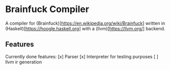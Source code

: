 # Brainfuck Compiler

A compiler for (Brainfuck)[https://en.wikipedia.org/wiki/Brainfuck] written in (Haskell)[https://hoogle.haskell.org] with a (llvm)[https://llvm.org/] backend.

## Features
Currently done features:
[x] Parser
[x] Interpreter for testing purposes 
[ ] llvm ir generation

